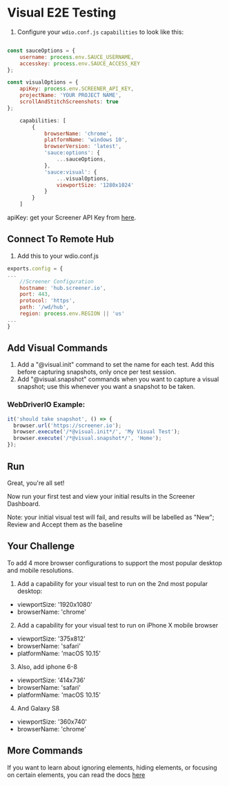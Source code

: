 # Visual E2E Testing

1. Configure your `wdio.conf.js` `capabilities` to look like this:

```js

const sauceOptions = {
    username: process.env.SAUCE_USERNAME,
    accesskey: process.env.SAUCE_ACCESS_KEY
};

const visualOptions = {
    apiKey: process.env.SCREENER_API_KEY,
    projectName: 'YOUR PROJECT NAME',
    scrollAndStitchScreenshots: true
};

    capabilities: [    
        {
            browserName: 'chrome',
            platformName: 'windows 10',
            browserVersion: 'latest',
            'sauce:options': {
                ...sauceOptions,
            },
            'sauce:visual': {
                ...visualOptions,
                viewportSize: '1280x1024'
            }
        }
    ]
```
apiKey: get your Screener API Key from [here](https://screener.io/v2/account/api-key).

## Connect To Remote Hub

1. Add this to your wdio.conf.js

```js
exports.config = {
...
    //Screener Configuration
    hostname: 'hub.screener.io',
    port: 443,
    protocol: 'https',
    path: '/wd/hub',
    region: process.env.REGION || 'us'
...
}
```

## Add Visual Commands
1. Add a "@visual.init" command to set the name for each test. Add this before capturing snapshots, only once per test session.
2. Add "@visual.snapshot" commands when you want to capture a visual snapshot; use this whenever you want a snapshot to be taken.

### WebDriverIO Example:

```js
it('should take snapshot', () => {
  browser.url('https://screener.io');
  browser.execute('/*@visual.init*/', 'My Visual Test');
  browser.execute('/*@visual.snapshot*/', 'Home');
});
```

## Run
Great, you're all set!

Now run your first test and view your initial results in the Screener Dashboard.

Note: your initial visual test will fail, and results will be labelled as "New"; Review and Accept them as the baseline

## Your Challenge
To add 4 more browser configurations to support the most popular desktop and mobile resolutions.

1. Add a capability for your visual test to run on the 2nd most popular desktop:
* viewportSize: '1920x1080'
* browserName: 'chrome'

2. Add a capability for your visual test to run on iPhone X mobile browser
* viewportSize: '375x812'
* browserName: 'safari'
* platformName: 'macOS 10.15'

3. Also, add iphone 6-8
* viewportSize: '414x736'
* browserName: 'safari'
* platformName: 'macOS 10.15'

4. And Galaxy S8
* viewportSize: '360x740'
* browserName: 'chrome'

## More Commands

If you want to learn about ignoring elements, hiding elements, or focusing on certain elements, you can read the docs [here](https://screener.io/v2/docs/visual-e2e/visual-commands)